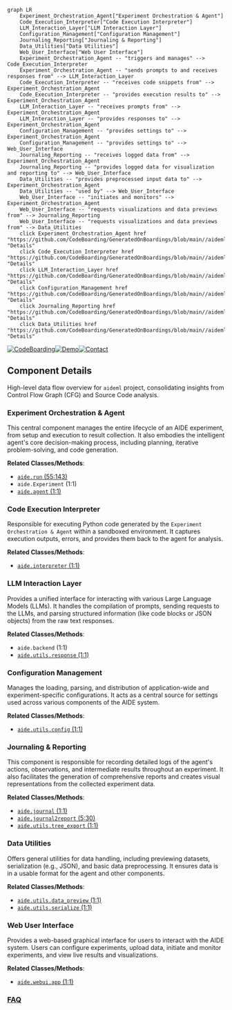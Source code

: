 ```mermaid
graph LR
    Experiment_Orchestration_Agent["Experiment Orchestration & Agent"]
    Code_Execution_Interpreter["Code Execution Interpreter"]
    LLM_Interaction_Layer["LLM Interaction Layer"]
    Configuration_Management["Configuration Management"]
    Journaling_Reporting["Journaling & Reporting"]
    Data_Utilities["Data Utilities"]
    Web_User_Interface["Web User Interface"]
    Experiment_Orchestration_Agent -- "triggers and manages" --> Code_Execution_Interpreter
    Experiment_Orchestration_Agent -- "sends prompts to and receives responses from" --> LLM_Interaction_Layer
    Code_Execution_Interpreter -- "receives code snippets from" --> Experiment_Orchestration_Agent
    Code_Execution_Interpreter -- "provides execution results to" --> Experiment_Orchestration_Agent
    LLM_Interaction_Layer -- "receives prompts from" --> Experiment_Orchestration_Agent
    LLM_Interaction_Layer -- "provides responses to" --> Experiment_Orchestration_Agent
    Configuration_Management -- "provides settings to" --> Experiment_Orchestration_Agent
    Configuration_Management -- "provides settings to" --> Web_User_Interface
    Journaling_Reporting -- "receives logged data from" --> Experiment_Orchestration_Agent
    Journaling_Reporting -- "provides logged data for visualization and reporting to" --> Web_User_Interface
    Data_Utilities -- "provides preprocessed input data to" --> Experiment_Orchestration_Agent
    Data_Utilities -- "used by" --> Web_User_Interface
    Web_User_Interface -- "initiates and monitors" --> Experiment_Orchestration_Agent
    Web_User_Interface -- "requests visualizations and data previews from" --> Journaling_Reporting
    Web_User_Interface -- "requests visualizations and data previews from" --> Data_Utilities
    click Experiment_Orchestration_Agent href "https://github.com/CodeBoarding/GeneratedOnBoardings/blob/main//aideml/Experiment_Orchestration_Agent.md" "Details"
    click Code_Execution_Interpreter href "https://github.com/CodeBoarding/GeneratedOnBoardings/blob/main//aideml/Code_Execution_Interpreter.md" "Details"
    click LLM_Interaction_Layer href "https://github.com/CodeBoarding/GeneratedOnBoardings/blob/main//aideml/LLM_Interaction_Layer.md" "Details"
    click Configuration_Management href "https://github.com/CodeBoarding/GeneratedOnBoardings/blob/main//aideml/Configuration_Management.md" "Details"
    click Journaling_Reporting href "https://github.com/CodeBoarding/GeneratedOnBoardings/blob/main//aideml/Journaling_Reporting.md" "Details"
    click Data_Utilities href "https://github.com/CodeBoarding/GeneratedOnBoardings/blob/main//aideml/Data_Utilities.md" "Details"
```
[![CodeBoarding](https://img.shields.io/badge/Generated%20by-CodeBoarding-9cf?style=flat-square)](https://github.com/CodeBoarding/CodeBoarding)[![Demo](https://img.shields.io/badge/Try%20our-Demo-blue?style=flat-square)](https://www.codeboarding.org/demo)[![Contact](https://img.shields.io/badge/Contact%20us%20-%20contact@codeboarding.org-lightgrey?style=flat-square)](mailto:contact@codeboarding.org)

## Component Details

High-level data flow overview for `aideml` project, consolidating insights from Control Flow Graph (CFG) and Source Code analysis.

### Experiment Orchestration & Agent
This central component manages the entire lifecycle of an AIDE experiment, from setup and execution to result collection. It also embodies the intelligent agent's core decision-making process, including planning, iterative problem-solving, and code generation.


**Related Classes/Methods**:

- <a href="https://github.com/WecoAI/aideml/blob/master/aide/run.py#L55-L143" target="_blank" rel="noopener noreferrer">`aide.run` (55:143)</a>
- `aide.Experiment` (1:1)
- <a href="https://github.com/WecoAI/aideml/blob/master/aide/agent.py#L1-L1" target="_blank" rel="noopener noreferrer">`aide.agent` (1:1)</a>


### Code Execution Interpreter
Responsible for executing Python code generated by the `Experiment Orchestration & Agent` within a sandboxed environment. It captures execution outputs, errors, and provides them back to the agent for analysis.


**Related Classes/Methods**:

- <a href="https://github.com/WecoAI/aideml/blob/master/aide/interpreter.py#L1-L1" target="_blank" rel="noopener noreferrer">`aide.interpreter` (1:1)</a>


### LLM Interaction Layer
Provides a unified interface for interacting with various Large Language Models (LLMs). It handles the compilation of prompts, sending requests to the LLMs, and parsing structured information (like code blocks or JSON objects) from the raw text responses.


**Related Classes/Methods**:

- `aide.backend` (1:1)
- <a href="https://github.com/WecoAI/aideml/blob/master/aide/utils/response.py#L1-L1" target="_blank" rel="noopener noreferrer">`aide.utils.response` (1:1)</a>


### Configuration Management
Manages the loading, parsing, and distribution of application-wide and experiment-specific configurations. It acts as a central source for settings used across various components of the AIDE system.


**Related Classes/Methods**:

- <a href="https://github.com/WecoAI/aideml/blob/master/aide/utils/config.py#L1-L1" target="_blank" rel="noopener noreferrer">`aide.utils.config` (1:1)</a>


### Journaling & Reporting
This component is responsible for recording detailed logs of the agent's actions, observations, and intermediate results throughout an experiment. It also facilitates the generation of comprehensive reports and creates visual representations from the collected experiment data.


**Related Classes/Methods**:

- <a href="https://github.com/WecoAI/aideml/blob/master/aide/journal.py#L1-L1" target="_blank" rel="noopener noreferrer">`aide.journal` (1:1)</a>
- <a href="https://github.com/WecoAI/aideml/blob/master/aide/journal2report.py#L5-L30" target="_blank" rel="noopener noreferrer">`aide.journal2report` (5:30)</a>
- <a href="https://github.com/WecoAI/aideml/blob/master/aide/utils/tree_export.py#L1-L1" target="_blank" rel="noopener noreferrer">`aide.utils.tree_export` (1:1)</a>


### Data Utilities
Offers general utilities for data handling, including previewing datasets, serialization (e.g., JSON), and basic data preprocessing. It ensures data is in a usable format for the agent and other components.


**Related Classes/Methods**:

- <a href="https://github.com/WecoAI/aideml/blob/master/aide/utils/data_preview.py#L1-L1" target="_blank" rel="noopener noreferrer">`aide.utils.data_preview` (1:1)</a>
- <a href="https://github.com/WecoAI/aideml/blob/master/aide/utils/serialize.py#L1-L1" target="_blank" rel="noopener noreferrer">`aide.utils.serialize` (1:1)</a>


### Web User Interface
Provides a web-based graphical interface for users to interact with the AIDE system. Users can configure experiments, upload data, initiate and monitor experiments, and view live results and visualizations.


**Related Classes/Methods**:

- <a href="https://github.com/WecoAI/aideml/blob/master/aide/webui/app.py#L1-L1" target="_blank" rel="noopener noreferrer">`aide.webui.app` (1:1)</a>




### [FAQ](https://github.com/CodeBoarding/GeneratedOnBoardings/tree/main?tab=readme-ov-file#faq)